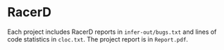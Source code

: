 # RacerD

Each project includes RacerD reports in ``infer-out/bugs.txt`` and lines of code statistics in ``cloc.txt``.
The project report is in ``Report.pdf``.